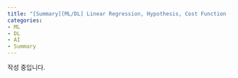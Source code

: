 ```yaml
---
title: "[Summary][ML/DL] Linear Regression, Hypothesis, Cost Function (lec02)"
categories:
- ML
- DL
- AI
- Summary
---
```


작성 중입니다.
